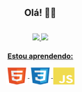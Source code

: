 <div align="center">
<h2>Olá! 👋🏼</h2>
</div>
<br>
<div align="center">
  <a href="https://github.com/wemy-nunes">
  <img height="150em" src="https://github-readme-stats.vercel.app/api?username=wemy-nunes&show_icons=true&theme=omni&include_all_commits=true&count_private=true"/>
  <img height="150em" src="https://github-readme-stats.vercel.app/api/top-langs/?username=wemy-nunes&layout=compact&langs_count=7&theme=omni"/>
</div>

</div>
<div align="center">
<h3> Estou aprendendo: </h3>
  <img align="center" alt="Rafa-HTML" height="40" width="50" src="https://raw.githubusercontent.com/devicons/devicon/master/icons/html5/html5-original.svg">
  <img align="center" alt="Rafa-CSS" height="40" width="50" src="https://raw.githubusercontent.com/devicons/devicon/master/icons/css3/css3-original.svg">
  <img align="center" alt="Rafa-Js" height="40" width="50" src="https://raw.githubusercontent.com/devicons/devicon/master/icons/javascript/javascript-plain.svg">
</div>

##
